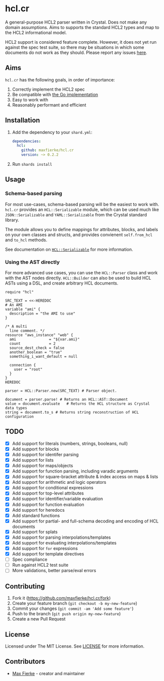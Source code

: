 # hcl.cr

A general-purpose HCL2 parser written in Crystal. Does not make any domain assumptions.
Aims to supports the standard HCL2 types and map to the HCL2 informational model.

HCL2 support is considered feature complete. However, it does not yet run against
the spec test suite, so there may be situations in which some documents do not
work as they should. Please report any issues [here](https://github.com/maxfierke/hcl.cr/issues/new).

## Aims

`hcl.cr` has the following goals, in order of importance:

1. Correctly implement the HCL2 spec
2. Be compatible with [the Go implementation](https://github.com/Hashicorp/hcl/tree/hcl2)
3. Easy to work with
4. Reasonably performant and efficient

## Installation

1. Add the dependency to your `shard.yml`:

   ```yaml
   dependencies:
     hcl:
       github: maxfierke/hcl.cr
       version: ~> 0.2.2
   ```

2. Run `shards install`

## Usage

### Schema-based parsing

For most use-cases, schema-based parsing will be the easiest to work with.
`hcl.cr` provides an `HCL::Serializable` module, which can be used much like
`JSON::Serializable` and `YAML::Serializable` from the Crystal standard library.

The module allows you to define mappings for attributes, blocks, and labels on
your own classes and structs, and provides convienent `self.from_hcl` and `to_hcl`
methods.

See documentation on [`HCL::Serializable`](src/hcl/serializable.cr) for more information.

### Using the AST directly

For more advanced use cases, you can use the `HCL::Parser` class and work
with the AST nodes directly. `HCL::Builder` can also be used to build HCL ASTs
using a DSL, and create arbitrary HCL documents.

```crystal
require "hcl"

SRC_TEXT = <<-HEREDOC
# An AMI
variable "ami" {
  description = "the AMI to use"
}

/* A multi
  line comment. */
resource "aws_instance" "web" {
  ami               = "${var.ami}"
  count             = 2
  source_dest_check = false
  another_boolean = "true"
  something_i_want_default = null

  connection {
    user = "root"
  }
}
HEREDOC

parser = HCL::Parser.new(SRC_TEXT) # Parser object.

document = parser.parse! # Returns an HCL::AST::Document
value = document.evaluate   # Returns the HCL structure as Crystal data types
string = document.to_s # Returns string reconstruction of HCL configuration
```

## TODO

- [X] Add support for literals (numbers, strings, booleans, null)
- [X] Add support for blocks
- [X] Add support for identifer parsing
- [X] Add support for lists
- [X] Add support for maps/objects
- [X] Add support for function parsing, including varadic arguments
- [X] Add support for square-bracket attribute & index access on maps & lists
- [X] Add support for arithmetic and logic operators
- [X] Add support for conditional expressions
- [X] Add support for top-level attributes
- [X] Add support for identifier/variable evaluation
- [X] Add support for function evaluation
- [X] Add support for heredocs
- [X] Add standard functions
- [X] Add support for partial- and full-schema decoding and encoding of HCL documents
- [X] Add support for splats
- [X] Add support for parsing interpolations/templates
- [X] Add support for evaluating interpolations/templates
- [X] Add support for `for` expressions
- [X] Add support for template directives
- [ ] Spec compliance
- [ ] Run against HCL2 test suite
- [ ] More validations, better parse/eval errors

## Contributing

1. Fork it (<https://github.com/maxfierke/hcl.cr/fork>)
2. Create your feature branch (`git checkout -b my-new-feature`)
3. Commit your changes (`git commit -am 'Add some feature'`)
4. Push to the branch (`git push origin my-new-feature`)
5. Create a new Pull Request

## License

Licensed under The MIT License. See [LICENSE](LICENSE) for more information.

## Contributors

- [Max Fierke](https://github.com/maxfierke) - creator and maintainer
